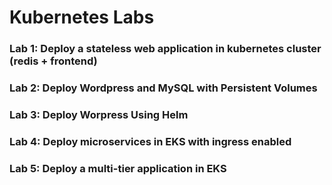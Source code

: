 # Kubernetes Labs

### Lab 1: Deploy a stateless web application in kubernetes cluster (redis + frontend)
### Lab 2: Deploy Wordpress and MySQL with Persistent Volumes
### Lab 3: Deploy Worpress Using Helm
### Lab 4: Deploy microservices in EKS with ingress enabled
### Lab 5: Deploy a multi-tier application in EKS

 